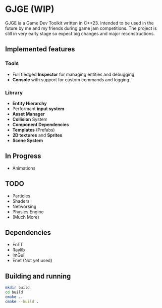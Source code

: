 # GJGE (WIP)

GJGE ia a Game Dev Toolkit written in C++23. Intended to be used in the future by me and my friends during game jam competitions. The project is still in very early stage so expect big changes and major reconstructions.

## Implemented features
### Tools
- Full fledged **Inspector** for managing entities and debugging
- **Console** with support for custom commands and logging

### Library 
- **Entity Hierarchy**
- Performant **input system**
- **Asset Manager**
- **Collision** System
- **Component Dependencies**
- **Templates** (Prefabs)
- **2D textures** and **Sprites**
- **Scene System**

## In Progress
- Animations

## TODO
- Particles
- Shaders
- Networking
- Physics Engine
- (Much More)

## Dependencies
- EnTT
- Raylib
- ImGui
- Enet (Not yet used)

## Building and running 
```bash
mkdir build
cd build
cmake ..
cmake --build .
```

